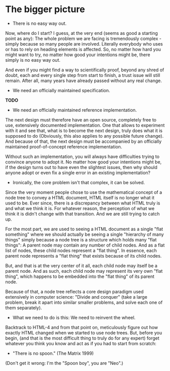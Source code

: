 
# The bigger picture

* There is no easy way out.

Now, where do I start? I guess, at the very end (seems as good a starting point
as any): The whole problem we are facing is tremendously complex - simply
because so many people are involved. Literally everybody who uses or has to rely
on heading elements is affected. So, no matter how hard you might want to try,
no matter how good your intentions might be, there simply is no easy way out.

And even if you might find a way to scientifically proof, beyond any shred of
doubt, each and every single step from start to finish, a trust issue will still
remain. After all, many years have already passed without any real change.

* We need an officially maintained specification.

**TODO**

* We need an officially maintained reference implementation.

The next design must therefore have an open source, completely free to use,
extensively documented implementation. One that allows to experiment with it
and see that, what is to become the next design, truly does what it is supposed
to do (Obviously, this also applies to any possible future change). And because
of that, the next design must be accompanied by an officially maintained
proof-of-concept reference implementation.

Without such an implementation, you will always have difficulties trying to
convince anyone to adopt it. No matter how good your intentions might be, if
the design turns out to have even the slightest issues, then why should anyone
adopt or even fix a single error in an existing implementation?

* Ironically, the core problem isn't that complex, it can be solved.

Since the very moment people chose to use the mathematical concept of a node
tree to convey a HTML document, HTML itself is no longer what it used to be.
Ever since, there is a discrepancy between what HTML truly is and what we think
it is. For whatever reason, the perception of what we think it is didn't change
with that transition. And we are still trying to catch up.

For the most part, we are used to seeing a HTML document as a single "flat
something" where we should actually be seeing a single "hierarchy of many
things" simply because a node tree is a structure which holds many "flat
things": A parent node may contain any number of child nodes. And as a flat
list of nodes, these child nodes represent a "flat thing". In essence, each
parent node represents a "flat thing" that exists because of its child nodes.

But, and that is at the very center of it all, each child node may itself be
a parent node. And as such, each child node may represent its very own "flat
thing", which happens to be embedded into the "flat thing" of its parent node.

Because of that, a node tree reflects a core design paradigm used extensively
in computer science: "Divide and conquer" (take a large problem, break it apart
into similar smaller problems, and solve each one of them separately).

* What we need to do is this: We need to reinvent the wheel.

Backtrack to HTML-4 and from that point on, meticulously figure out how exactly
HTML changed when we started to use node trees. But, before you begin, (and
that is the most difficult thing to truly do for any expert) forget whatever
you think you know and act as if you had to start from scratch:

* "There is no spoon." (The Matrix 1999)

(Don't get it wrong: I'm the "Spoon boy", you are "Neo".)
